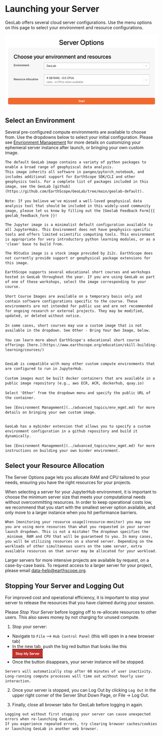 # Launching your Server
GeoLab offers several cloud server configurations. Use the menu options on this page to select your environment and resource configurations.

![image](../img/server_options.png)

## Select an Environment
Several pre-configured compute environments are available to choose from. Use the dropdowns below to select your initial configuration. Please see [Envrionment Management](../advanced_topics/env_mgmt.md) for more details on customizing your ephemeral server instance after launch, or bringing your own custom image.

```{dropdown} GeoLab
The default GeoLab image contains a variety of python packages to enable a broad range of geophyiscal data analysis.
This image inherits all software in pangeo/pytorch_notebook, and includes additional support for EarthScope SDK/CLI and other geophysics tools. For a complete list of packages included in this image, see the GeoLab [github](https://github.com/EarthScope/GeoLab/tree/main/geolab-default).

Note: If you believe we've missed a well-loved geophysical data analysis tool that should be included in this widely-used community image, please let us know by filling out the [Geolab Feedback Form]{{ geolab_feedback_form }}!
```

```{dropdown} Jupyter
The Jupyter image is a minimalist default configuration available to all JupyterHubs. This Environment does not have geophysics-specific tools and offers limited scientific computing tools. This environment is appropriate for very introductory python learning modules, or as a 'clean' base to build from. 
```

```{dropdown} R Studio
The RStudio image is a stock image provided by 2i2c. EarthScope does not currently provide support or geophysical package extensions for this image.
```

```{dropdown} Short Course Images
EarthScope supports several educational short courses and workshops hosted in GeoLab throughout the year. If you are using GeoLab as part of one of these workshops, select the image corresponding to your course.

Short Course Images are available on a temporary basis only and contain software configurations specific to the course. These environments are not intended for public use and are not recommended for ongoing research or external projects. They may be modified, updated, or deleted without notice.

In some cases, short courses may use a custom image that is not available in the dropdown. See Other - Bring Your Own Image, below.

You can learn more about EarthScope's educational short course offerings [here.](https://www.earthscope.org/education/skill-building-learning/courses/)
```

```{dropdown} Other - Custom Image

GeoLab is compatible with many other custom compute environments that are configured to run in JupyterHub.

Custom images must be built docker containers that are available in a public image repository (e.g., aws ECR, ACR, dockerhub, quay.io)

Select 'Other' from the dropdown menu and specify the public URL of the container.

See [Environment Management](../advanced_topics/env_mgmt.md) for more details on bringing your own custom image.
```

```{dropdown} Build Your Own Image

GeoLab has a mybinder extension that allows you to specify a custom environment configuration in a github repository and build it dynamically. 

See [Environment Management](../advanced_topics/env_mgmt.md) for more instructions on building your own binder environment.
```


## Select your Resource Allocation
The Server Options page lets you allocate RAM and CPU tailored to your needs, ensuring you have the right resources for your projects.

When selecting a server for your JupyterHub environment, it is important to choose the minimum server size that meets your computational needs without overcommitting resources. In order to keep operational costs low, we recommend that you start with the smallest server option available, and only move to a larger instance when you hit performance barriers.

```{note}
When [monitoring your resource usage](resource-monitor) you may see you are using more resources than what you requested in your server launch dropdown. This is not a mistake! The dropdown specifies the _minimum_ RAM and CPU that will be guaranteed to you. In many cases, you will be utilizing resources on a shared server. Depending on the workloads of other simultaneous users on the same server, extra available resources on that server may be allocated for your workload.
```

Larger servers for more intensive projects are available by request, on a case-by-case basis. To request access to a larger server for your project, please email data-help@earthscope.org.


## Stopping Your Server and Logging Out

For improved cost and operational efficiency, it is important to stop your server to release the resources that you have claimed during your session.

Please _Stop Your Server_ before logging off to re-allocate resources to other users. This also saves money by not charging for unused compute.

1. Stop your server: 

 - Navigate to `File` --> `Hub Control Panel` (this will open in a new browser tab)
 - In the new tab, push the big red button that looks like this ![image](../img/bigredbutton.png)
 - Once the button disappears, your server instance will be stopped.

```{note}
Servers will automatically stop after 60 minutes of user inactivity. Long-running compute processes will time out without hourly user interaction. 
```

2. Once your server is stopped, you can Log Out by clicking `Log Out` in the upper right corner of the Server Shut Down Page, or File -> Log Out. 

3. Finally, close all browser tabs for GeoLab before logging in again.

```{note}
Logging out without first stopping your server can cause unexpected errors when re-launching GeoLab.
If you experience repeated errors, try clearing browser caches/cookies or launching GeoLab in another web browser. 
```